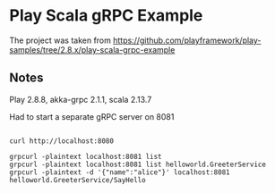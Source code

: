 # Play Scala gRPC Example

The project was taken from https://github.com/playframework/play-samples/tree/2.8.x/play-scala-grpc-example
          

## Notes

Play 2.8.8, akka-grpc 2.1.1, scala 2.13.7

Had to start a separate gRPC server on 8081
                     

```

curl http://localhost:8080

grpcurl -plaintext localhost:8081 list
grpcurl -plaintext localhost:8081 list helloworld.GreeterService
grpcurl -plaintext -d '{"name":"alice"}' localhost:8081 helloworld.GreeterService/SayHello

```


